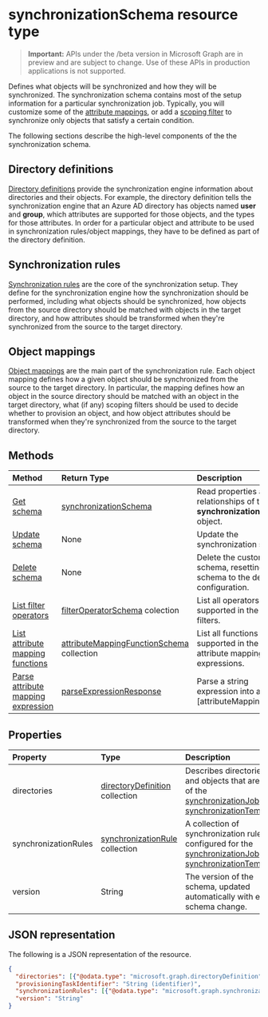 # synchronizationSchema resource type

> **Important:** APIs under the /beta version in Microsoft Graph are in preview and are subject to change. Use of these APIs in production applications is not supported.

Defines what objects will be synchronized and how they will be synchronized. The synchronization schema contains most of the setup information for a particular synchronization job. Typically, you will customize some of the [attribute mappings](synchronization_attributemapping.md), or add a [scoping filter](synchronization_filter.md) to synchronize only objects that satisfy a certain condition.

The following sections describe the high-level components of the the synchronization schema.

## Directory definitions

[Directory definitions](synchronization_directorydefinition.md) provide the synchronization engine information about directories and their objects. For example, the directory definition tells the synchronization engine that an Azure AD directory has objects named **user** and **group**, which attributes are supported for those objects, and the types for those attributes. In order for a particular object and attribute to be used in synchronization rules/object mappings, they have to be defined as part of the directory definition.

## Synchronization rules

[Synchronization rules](synchronization_synchronizationrule.md) are the core of the synchronization setup. They define for the synchronization engine how the synchronization should be performed, including what objects should be synchronized, how objects from the source directory should be matched with objects in the target directory, and how attributes should be transformed when they're synchronized from the source to the target directory. 

## Object mappings

[Object mappings](synchronization_objectmapping.md) are the main part of the synchronization rule. Each object mapping defines how a given object should be synchronized from the source to the target directory. In particular, the mapping defines how an object in the source directory should be matched with an object in the target directory, what (if any) scoping filters should be used to decide whether to provision an object, and how object attributes should be transformed when they're synchronized from the source to the target directory.

## Methods

| Method        | Return Type               | Description                  |
|:--------------|:--------------------------|:-----------------------------|
|[Get schema](../api/synchronization_synchronizationschema_get.md)    |[synchronizationSchema](synchronization_synchronizationschema.md)   |Read properties and relationships of the **synchronizationSchema** object.|
|[Update schema](../api/synchronization_synchronizationschema_update.md)    |None   |Update the synchronization schema. |
|[Delete schema](../api/synchronization_synchronizationschema_delete.md)    |None   |Delete the customized schema, resetting the schema to the default configuration. |
|[List filter operators](../api/synchronization_synchronizationschema_filteroperators.md)    |[filterOperatorSchema](../resources/synchronization_filteroperatorschema.md) colection   |List all operators supported in the scoping filters. |
|[List attribute mapping functions](../api/synchronization_synchronizationschema_functions.md)    |[attributeMappingFunctionSchema](../resources/synchronization_attributemappingfunctionschema.md) collection   |List all functions supported in the attribute mapping expressions. |
|[Parse attribute mapping expression](../api/synchronization_synchronizationschema_parseexpression.md)|[parseExpressionResponse](synchronization_parseexpressionresponse.md)|Parse a string expression into an [attributeMappingSource|(../resources/synchronization_attributemappingsource.md) object.|


## Properties

| Property      | Type      | Description    |
|:--------------|:----------|:---------------|
|directories            |[directoryDefinition](synchronization_directorydefinition.md) collection   |Describes directories and objects that are part of the [synchronizationJob](synchronization_synchronizationjob.md) or [synchronizationTemplate](synchronization_template.md). |
|synchronizationRules   |[synchronizationRule](synchronization_synchronizationrule.md) collection   |A collection of synchronization rules configured for the [synchronizationJob](synchronization_synchronizationjob.md) or [synchronizationTemplate](synchronization_template.md), |
|version                |String                             |The version of the schema, updated automatically with every schema change.|


## JSON representation

The following is a JSON representation of the resource.

<!-- {
  "blockType": "resource",
  "optionalProperties": [

  ],
  "@odata.type": "microsoft.graph.synchronizationSchema"
}-->

```json
{
  "directories": [{"@odata.type": "microsoft.graph.directoryDefinition"}],
  "provisioningTaskIdentifier": "String (identifier)",
  "synchronizationRules": [{"@odata.type": "microsoft.graph.synchronizationRule"}],
  "version": "String"
}
```

<!-- uuid: 8fcb5dbc-d5aa-4681-8e31-b001d5168d79
2015-10-25 14:57:30 UTC -->
<!-- {
  "type": "#page.annotation",
  "description": "synchronizationSchema resource",
  "keywords": "",
  "section": "documentation",
  "tocPath": ""
}-->